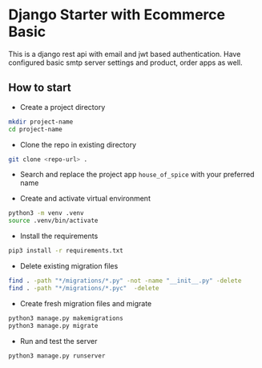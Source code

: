 # Django Starter with Ecommerce Basic

This is a django rest api with email and jwt based authentication. Have configured basic smtp server settings and product, order apps as well.

## How to start

- Create a project directory

```bash
mkdir project-name
cd project-name
```

- Clone the repo in existing directory

```bash
git clone <repo-url> .
```

- Search and replace the project app `house_of_spice` with your preferred name

- Create and activate virtual environment

```bash
python3 -m venv .venv
source .venv/bin/activate
```

- Install the requirements

```bash
pip3 install -r requirements.txt
```

- Delete existing migration files

```bash
find . -path "*/migrations/*.py" -not -name "__init__.py" -delete
find . -path "*/migrations/*.pyc"  -delete
```

- Create fresh migration files and migrate

```bash
python3 manage.py makemigrations
python3 manage.py migrate
```

- Run and test the server

```bash
python3 manage.py runserver
```
